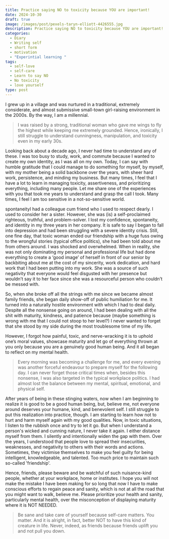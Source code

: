 ```yaml
---
title: Practice saying NO to toxicity because YOU are important!
date: 2024-10-30
draft: true
image: /images/post/pexels-taryn-elliott-4426555.jpg
description: Practice saying NO to toxicity because YOU are important!
categories:
  - Diary
  - Writing self
  - short form
  - motivation
  - "Experintial learning "
tags:
  - self-love
  - self-care
  - Learn to say NO
  - No toxicity
  - love yourself
type: post
---
```

I grew up in a village and was nurtured in a traditional, extremely considerate, and almost submissive small-town girl-raising environment in the 2000s. By the way, I am a millennial.

> I was raised by a strong, traditional woman who gave me wings to fly the highest while keeping me extremely grounded. Hence, ironically, I still struggle to understand cunningness, manipulation, and toxicity even in my early 30s. 

Looking back about a decade ago, I never had time to understand any of these. I was too busy to study, work, and commute because I wanted to create my own identity, as I was all on my own. Today, I can say with humble gratitude that I could manage to do something for myself, by myself, with my mother being a solid backbone over the years, with sheer hard work, persistence, and minding my business. But many times, I feel that I have a lot to learn in managing toxicity, assertiveness, and prioritizing everything, including many people. Let me share one of the experiences with you that took me years to understand and grasp the call I took. Many times, I feel I am too sensitive in a not-so-sensitive world.

spontaneityI had a colleague cum friend who I used to respect dearly. I used to consider her a sister. However, she was (is) a self-proclaimed righteous, truthful, and problem-solver. I lost my confidence, spontaneity, and identity in my three years in her company. It is safe to say I began to fall into depression and had been struggling with a severe identity crisis. Still, one fine day, that toxic woman ended our friendship with a huge fuss owing to the wrongful stories (typical office politics), she had been told about me from others around. I was shocked and overwhelmed. When in reality, she was not only dominating my personal and professional life but had done everything to create a ‘good image’ of herself in front of our senior by backbiting about me at the cost of my sincerity, work dedication, and hard work that I had been putting into my work. She was a source of such negativity that everyone would feel disgusted with her presence but wouldn’t say it to her face since she was a resourceful person who couldn’t be messed with.

So, when she broke off all the strings with me since we became almost family friends, she began daily show-off of public humiliation for me. It turned into a naturally hostile environment with which I had to deal daily. Despite all the nonsense going on around, I had been dealing with all the shit with maturity, kindness, and patience because (maybe something is wrong with me that I could not stoop to her level?) I never wanted to forget that she stood by my side during the most troublesome time of my life.

However, I forgot how painful, toxic, and nerve-wracking it is to uphold one’s moral values, showcase maturity and let go of everything thrown at you only because you are a genuinely good human being. And it all began to reflect on my mental health. 

> Every morning was becoming a challenge for me, and every evening was another forceful endeavour to prepare myself for the following day. I can never forget those critical times when, besides this nonsense, I was also targeted in the typical workplace politics. I had almost lost the balance between my mental, spiritual, emotional, and physical self.

After years of being in these stinging waters, now when I am beginning to realize it is good to be a good human being, but, believe me, not everyone around deserves your humane, kind, and benevolent self. I still struggle to put this realization into practice, though. I am starting to learn how not to hurt and harm myself again with my good qualities. Now, in toxic situations, I listen to the rubbish once and try to let it go. But when I understand a person's wicked and cunning nature, I never take it again. I either distance myself from them. I silently and intentionally widen the gap with them. Over the years, I understood that people love to spread their insecurities, weaknesses, and negativity to others with their words and actions. Sometimes, they victimise themselves to make you feel guilty for being intelligent, knowledgeable, and talented. Too much price to maintain such so-called 'friendship'.

Hence, friends, please beware and be watchful of such nuisance-kind people, whether at your workplace, home or institutes. I hope you will not make the mistake I have been making for so long that now I have to make conscious efforts to regain peace and sanity, which is not at all the road that you might want to walk, believe me. Please prioritize your health and sanity, particularly mental health, over the misconception of displaying maturity where it is NOT NEEDED.

> Be sane and take care of yourself because self-care matters. You matter. And it is alright, in fact, better NOT to have this kind of creature in life. Never, indeed, as friends because friends uplift you and not pull you down.
